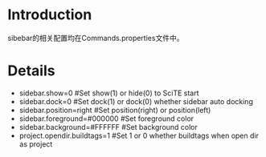# Introduction #

sibebar的相关配置均在Commands.properties文件中。


# Details #

  * sidebar.show=0 #Set show(1) or hide(0) to SciTE start
  * sidebar.dock=0 #Set dock(1) or dock(0) whether sidebar auto docking
  * sidebar.position=right #Set position(right) or position(left)
  * sidebar.foreground=#000000 #Set foreground color
  * sidebar.background=#FFFFFF #Set background color
  * project.opendir.buildtags=1 #Set 1 or 0 whether buildtags when open dir as project